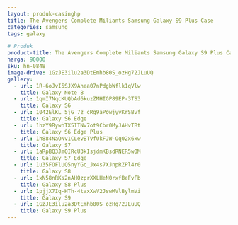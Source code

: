 ```yaml
---
layout: produk-casinghp
title: The Avengers Complete Miliants Samsung Galaxy S9 Plus Case
categories: samsung
tags: galaxy

# Produk
product-title: The Avengers Complete Miliants Samsung Galaxy S9 Plus Case
harga: 90000
sku: hn-0848
image-drive: 1GzJE3ilu2a3DtEmhb80S_ozHg72JLuUQ
gallery:
  - url: 1R-6oJvI5SJX9Ahea07nPdgbWflk1qVlw
    title: Galaxy Note 8
  - url: 1qmI7NqcKUQbAd6kuzZMHIGP89EP-3TS3
    title: Galaxy S6
  - url: 1042ElKL_5jG_7z_cRg9aPowjyvKrSBvf
    title: Galaxy S6 Edge
  - url: 1hzY9RywhTX5ITNv7ot9Cbr0MyJAHvTBt
    title: Galaxy S6 Edge Plus
  - url: 1h884NaONv1CLevBTVfUkFJW-Oq02x6xw
    title: Galaxy S7
  - url: 1aRpBQ3JmOIRcU3kIsjdmKBsdRNER5w0M
    title: Galaxy S7 Edge
  - url: 1u35FOFlUQ5nyYGc_Jx4s7XJnpRZPl4r0
    title: Galaxy S8
  - url: 1xN58nRKs2nAHQzprXXLHeN0rxfBeFvFb
    title: Galaxy S8 Plus
  - url: 1pjjX7Iq-HTh-4taxXwV2JswMVlBylmVi
    title: Galaxy S9
  - url: 1GzJE3ilu2a3DtEmhb80S_ozHg72JLuUQ
    title: Galaxy S9 Plus
---
```

